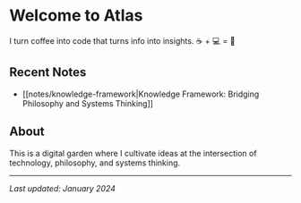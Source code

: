 # Welcome to Atlas

I turn coffee into code that turns info into insights. ☕️ + 💻 = 🎨

## Recent Notes

- [[notes/knowledge-framework|Knowledge Framework: Bridging Philosophy and Systems Thinking]]

## About

This is a digital garden where I cultivate ideas at the intersection of technology, philosophy, and systems thinking.

---
*Last updated: January 2024*
